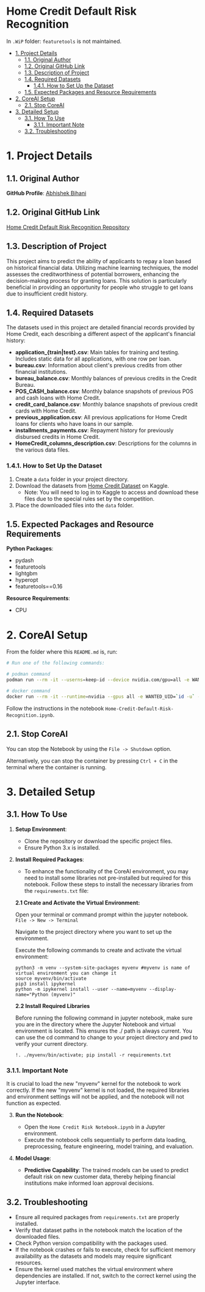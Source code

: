 <h1>Home Credit Default Risk Recognition</h1>

In `.WiP` folder: `featuretools` is not maintained.

- [1. Project Details](#1-project-details)
  - [1.1. Original Author](#11-original-author)
  - [1.2. Original GitHub Link](#12-original-github-link)
  - [1.3. Description of Project](#13-description-of-project)
  - [1.4. Required Datasets](#14-required-datasets)
    - [1.4.1. How to Set Up the Dataset](#141-how-to-set-up-the-dataset)
  - [1.5. Expected Packages and Resource Requirements](#15-expected-packages-and-resource-requirements)
- [2. CoreAI Setup](#2-coreai-setup)
  - [2.1. Stop CoreAI](#21-stop-coreai)
- [3. Detailed Setup](#3-detailed-setup)
  - [3.1. How To Use](#31-how-to-use)
    - [3.1.1. Important Note](#311-important-note)
  - [3.2. Troubleshooting](#32-troubleshooting)


# 1. Project Details

## 1.1. Original Author

**GitHub Profile**: [Abhishek Bihani](https://github.com/abhishekdbihani)

## 1.2. Original GitHub Link

[Home Credit Default Risk Recognition Repository](https://github.com/abhishekdbihani/Home-Credit-Default-Risk-Recognition/tree/master)

## 1.3. Description of Project

This project aims to predict the ability of applicants to repay a loan based on historical financial data. Utilizing machine learning techniques, the model assesses the creditworthiness of potential borrowers, enhancing the decision-making process for granting loans. This solution is particularly beneficial in providing an opportunity for people who struggle to get loans due to insufficient credit history.

## 1.4. Required Datasets

The datasets used in this project are detailed financial records provided by Home Credit, each describing a different aspect of the applicant's financial history:

- **application_{train|test}.csv**: Main tables for training and testing. Includes static data for all applications, with one row per loan.
- **bureau.csv**: Information about client's previous credits from other financial institutions.
- **bureau_balance.csv**: Monthly balances of previous credits in the Credit Bureau.
- **POS_CASH_balance.csv**: Monthly balance snapshots of previous POS and cash loans with Home Credit.
- **credit_card_balance.csv**: Monthly balance snapshots of previous credit cards with Home Credit.
- **previous_application.csv**: All previous applications for Home Credit loans for clients who have loans in our sample.
- **installments_payments.csv**: Repayment history for previously disbursed credits in Home Credit.
- **HomeCredit_columns_description.csv**: Descriptions for the columns in the various data files.

### 1.4.1. How to Set Up the Dataset
1. Create a `data` folder in your project directory.
2. Download the datasets from [Home Credit Dataset](https://www.kaggle.com/c/home-credit-default-risk/data) on Kaggle.
   - Note: You will need to log in to Kaggle to access and download these files due to the special rules set by the competition.
3. Place the downloaded files into the `data` folder.


## 1.5. Expected Packages and Resource Requirements

**Python Packages**:
- pydash
- featuretools
- lightgbm
- hyperopt
- featuretools==0.16

**Resource Requirements**:
- CPU

# 2. CoreAI Setup

From the folder where this `README.md` is, run:

```bash
# Run one of the following commands:

# podman command
podman run --rm -it --userns=keep-id --device nvidia.com/gpu=all -e WANTED_UID=`id -u` -e WANTED_GID=`id -g` -e CoreAI_VERBOSE="yes" -v `pwd`:/iti -p 8888:8888 docker.io/infotrend/coreai:latest  /run_jupyter.sh

# docker command
docker run --rm -it --runtime=nvidia --gpus all -e WANTED_UID=`id -u` -e WANTED_GID=`id -g` -e CoreAI_VERBOSE="yes" -v `pwd`:/iti -p 8888:8888 infotrend/coreai:latest  /run_jupyter.sh
```

Follow the instructions in the notebook `Home-Credit-Default-Risk-Recognition.ipynb`.

## 2.1. Stop CoreAI

You can stop the Notebook by using the `File -> Shutdown` option.

Alternatively, you can stop the container by pressing `Ctrl + C` in the terminal where the container is running.

# 3. Detailed Setup

## 3.1. How To Use

1. **Setup Environment**:
   - Clone the repository or download the specific project files.
   - Ensure Python 3.x is installed.

2. **Install Required Packages**:

   - To enhance the functionality of the CoreAI environment, you may need to install some libraries not pre-installed but required for this notebook. Follow these steps to install the necessary libraries from the `requirements.txt` file:

   **2.1 Create and Activate the Virtual Environment:**
   
   Open your terminal or command prompt within the jupyter notebook. `File -> New -> Terminal`
   
   Navigate to the project directory where you want to set up the environment.
   
   Execute the following commands to create and activate the virtual environment:
   
   ```
   python3 -m venv --system-site-packages myvenv #myvenv is name of virtual environment you can change it
   source myvenv/bin/activate
   pip3 install ipykernel
   python -m ipykernel install --user --name=myvenv --display-name="Python (myvenv)"
   ```
   **2.2 Install Required Libraries**
   
   Before running the following command in jupyter notebook, make sure you are in the directory where the Jupyter Notebook and virtual environment is located. This ensures the ./ path is always current. You can use the cd command to change to your project directory and pwd to verify your current directory.
   
   ```
   !. ./myvenv/bin/activate; pip install -r requirements.txt
   ```
### 3.1.1. Important Note

It is crucial to load the new "myvenv" kernel for the notebook to work correctly. If the new "myvenv" kernel is not loaded, the required libraries and environment settings will not be applied, and the notebook will not function as expected.

3. **Run the Notebook**:
   - Open the `Home Credit Risk Notebook.ipynb` in a Jupyter environment.
   - Execute the notebook cells sequentially to perform data loading, preprocessing, feature engineering, model training, and evaluation.

4. **Model Usage**:
   - **Predictive Capability**: The trained models can be used to predict default risk on new customer data, thereby helping financial institutions make informed loan approval decisions.

## 3.2. Troubleshooting
- Ensure all required packages from `requirements.txt` are properly installed.
- Verify that dataset paths in the notebook match the location of the downloaded files.
- Check Python version compatibility with the packages used.
- If the notebook crashes or fails to execute, check for sufficient memory availability as the datasets and models may require significant resources.
- Ensure the kernel used matches the virtual environment where dependencies are installed. If not, switch to the correct kernel using the Jupyter interface.
